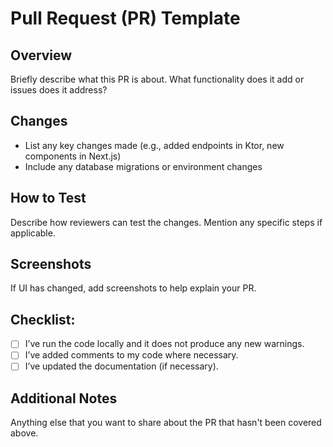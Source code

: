 # Pull Request (PR) Template

## Overview
Briefly describe what this PR is about. What functionality does it add or issues does it address?

## Changes
- List any key changes made (e.g., added endpoints in Ktor, new components in Next.js)
- Include any database migrations or environment changes

## How to Test
Describe how reviewers can test the changes. Mention any specific steps if applicable.

## Screenshots
If UI has changed, add screenshots to help explain your PR.

## Checklist:
- [ ] I’ve run the code locally and it does not produce any new warnings.
- [ ] I’ve added comments to my code where necessary.
- [ ] I’ve updated the documentation (if necessary).

## Additional Notes
Anything else that you want to share about the PR that hasn't been covered above.
